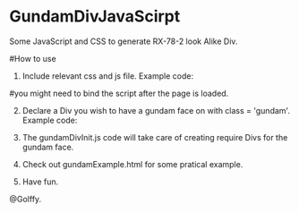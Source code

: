 # GundamDivJavaScirpt
Some JavaScript and CSS to generate RX-78-2 look Alike Div.

#How to use

1. Include relevant css and js file.
Example code:
<link rel="stylesheet" href="css/gundam.css"></link>
<script type="text/javascript" src="js/gundamDivInit.js"></script>
#you might need to bind the script after the page is loaded.

2. Declare a Div you wish to have a gundam face on with class = 'gundam'.
Example code: 
<div class='gundam'>
</div>
  
3. The gundamDivInit.js code will take care of creating require Divs for the
gundam face.

4. Check out gundamExample.html for some pratical example.

5. Have fun.

@Golffy.



